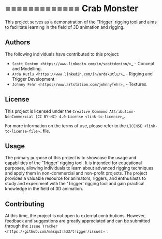 =============
Crab Monster
=============

This project serves as a demonstration of the 'Trigger' rigging tool and aims to facilitate learning in the field of 3D animation and rigging.

Authors
-------

The following individuals have contributed to this project:

- `Scott Denton <https://www.linkedin.com/in/scottdenton/>`_ - Concept and Modelling.
- `Arda Kutlu <https://www.linkedin.com/in/ardakutlu/>`_ - Rigging and Trigger Development.
- `Johnny Fehr <https://www.artstation.com/johnnyfehr>`_ - Textures.

License
-------

This project is licensed under the `Creative Commons Attribution-NonCommercial (CC BY-NC) 4.0 License <link-to-license>`_.

For more information on the terms of use, please refer to the `LICENSE <link-to-license-file>`_ file.

Usage
-----

The primary purpose of this project is to showcase the usage and capabilities of the 'Trigger' rigging tool. It is intended for educational purposes, allowing individuals to learn about advanced rigging techniques and apply them in non-commercial and non-profit projects. The project provides a valuable resource for animators, riggers, and enthusiasts to study and experiment with the 'Trigger' rigging tool and gain practical knowledge in the field of 3D animation.

Contributing
------------

At this time, the project is not open to external contributions. However, feedback and suggestions are greatly appreciated and can be submitted through the `Issue Tracker <https://github.com/masqu3rad3/trigger/issues>`_.
